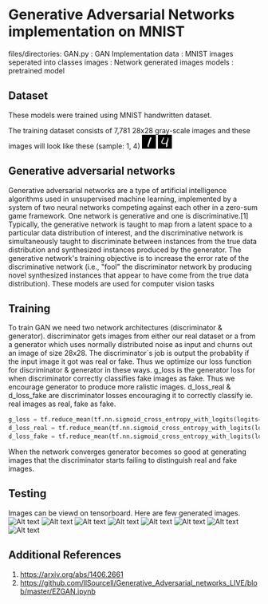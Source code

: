 Generative Adversarial Networks implementation on MNIST
=============

files/directories:
GAN.py : GAN Implementation
data   : MNIST images seperated into classes
images : Network generated images
models : pretrained model

## Dataset

These models were trained using MNIST handwritten dataset.

The training dataset consists of 7,781 28x28 gray-scale images and these images will look like these (sample: 1, 4)
![Alt text](images/train1.jpg?raw=true "Training image sample from class 1")
![Alt text](images/train2.jpg?raw=true "Training image sample from class 4")

## Generative adversarial networks
Generative adversarial networks are a type of artificial intelligence algorithms used in unsupervised machine learning, implemented by a system of two neural networks competing against each other in a zero-sum game framework. One network is generative and one is discriminative.[1] Typically, the generative network is taught to map from a latent space to a particular data distribution of interest, and the discriminative network is simultaneously taught to discriminate between instances from the true data distribution and synthesized instances produced by the generator. The generative network's training objective is to increase the error rate of the discriminative network (i.e., "fool" the discriminator network by producing novel synthesized instances that appear to have come from the true data distribution). These models are used for computer vision tasks

## Training
To train GAN we need two network architectures (discriminator & generator). discriminator gets images from either our real dataset or a from a generator which uses normally distributed noise as input and churns out an image of size 28x28. The discriminator`s job is output the probablity if the input image it got was real or fake.
Thus we optimize our loss function for discriminator & generator in these ways. g_loss is the generator loss for when discriminator correctly classifies fake images as fake. Thus we encourage generator to produce more ralistic images. d_loss_real & d_loss_fake are discriminator losses encouraging it to correctly classify ie. real images as real, fake as fake.

```python
g_loss = tf.reduce_mean(tf.nn.sigmoid_cross_entropy_with_logits(logits=Dg, labels=tf.ones_like(Dg))) 
d_loss_real = tf.reduce_mean(tf.nn.sigmoid_cross_entropy_with_logits(logits=Dx, labels=tf.fill([batch_size, 1], 0.9)))
d_loss_fake = tf.reduce_mean(tf.nn.sigmoid_cross_entropy_with_logits(logits=Dg, labels=tf.zeros_like(Dg)))#prob of being fake so optimize to 0
``` 
When the network converges generator becomes so good at generating images that the discriminator starts failing to distinguish real and fake images.

## Testing

Images can be viewd on tensorboard. Here are few generated images.
![Alt text](images/gen1.jpg?raw=true "generated image 1")
![Alt text](images/gen2.jpg?raw=true "generated image 2")
![Alt text](images/gen3.jpg?raw=true "generated image 3")
![Alt text](images/gen4.jpg?raw=true "generated image 4")
![Alt text](images/gen5.jpg?raw=true "generated image 5")
![Alt text](images/gen6.jpg?raw=true "generated image 6")
![Alt text](images/gen7.jpg?raw=true "generated image 7")
![Alt text](images/gen8.jpg?raw=true "generated image 8")

## Additional References
1. https://arxiv.org/abs/1406.2661
2. https://github.com/llSourcell/Generative_Adversarial_networks_LIVE/blob/master/EZGAN.ipynb